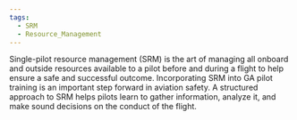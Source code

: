 ```yaml
---
tags:
  - SRM
  - Resource_Management
---
```

Single-pilot resource management (SRM) is the art of managing all onboard and outside resources available to a pilot before and during a flight to help ensure a safe and successful outcome. Incorporating SRM into GA pilot training is an important step forward in aviation safety. A structured approach to SRM helps pilots learn to gather information, analyze it, and make sound decisions on the conduct of the flight.